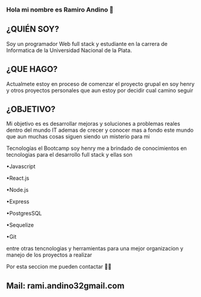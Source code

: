 ### Hola mi nombre es Ramiro Andino 👋

## ¿QUIÉN SOY? 

Soy un programador Web full stack y estudiante en la carrera de Informatica de la Universidad Nacional de la Plata.

## ¿QUE HAGO? 

Actualmete estoy en proceso de comenzar el proyecto grupal en soy henry y otros proyectos personales que aun estoy por decidir cual camino seguir

## ¿OBJETIVO? 

Mi objetivo es es desarrollar mejoras y soluciones a problemas reales dentro del mundo IT ademas de crecer y conocer mas a fondo este mundo que aun muchas cosas siguen siendo un misterio para mi

Tecnologías el Bootcamp soy henry me a brindado de conocimientos en tecnologias para el desarrollo full stack y ellas son

•Javascript

•React.js

•Node.js

•Express

•PostgresSQL

•Sequelize

•Git

entre otras tencnologias y herramientas para una mejor organizacion y manejo de los proyectos a realizar

Por esta seccion me pueden contactar 📲🤝
## Mail: rami.andino32gmail.com
